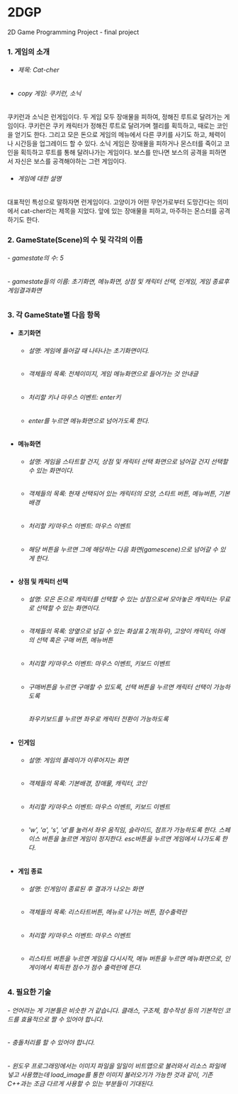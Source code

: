 # 2DGP
2D Game Programming Project - final project

### 1. 게임의 소개
* ###### 제목: Cat-cher
* ###### copy 게임: 쿠키런, 소닉
쿠키런과 소닉은 런게임이다. 두 게임 모두 장애물을 피하여, 정해진 루트로 달려가는 게임이다. 
쿠키런은 쿠키 캐릭터가 정해진 루트로 달려가며 젤리를 획득하고, 때로는 코인을 얻기도 한다. 그리고 모은 돈으로 게임의 메뉴에서 다른 쿠키를 사기도 하고, 체력이나 시간등을 업그레이드 할 수 있다. 소닉 게임은 장애물을 피하거나 몬스터를 죽이고 코인을 획득하고 루트를 통해 달려나가는 게임이다. 보스를 만나면 보스의 공격을 피하면서 자신은 보스를 공격해야하는 그런 게임이다. 
* ###### 게임에 대한 설명
대표적인 특성으로 말하자면 런게임이다. 고양이가 어떤 무언가로부터 도망간다는 의미에서 cat-cher라는 제목을 지었다. 앞에 있는 장애물을 피하고, 마주하는 몬스터를 공격하기도 한다.     




### 2. GameState(Scene)의 수 및 각각의 이름
###### - gamestate의 수: 5
###### - gamestate들의 이름: 초기화면, 메뉴화면, 상점 및 캐릭터 선택, 인게임, 게임 종료후 게임결과화면       




### 3. 각 GameState별 다음 항목
* #### 초기화면
  * ###### 설명: 게임에 들어갈 때 나타나는 초기화면이다. 
  * ###### 객체들의 목록: 전체이미지, 게임 메뉴화면으로 들어가는 것 안내글
  * ###### 처리할 키나 마우스 이벤트: enter키
  * ###### enter를 누르면 메뉴화면으로 넘어가도록 한다.
* #### 메뉴화면
  * ###### 설명: 게임을 스타트할 건지, 상점 및 캐릭터 선택 화면으로 넘어갈 건지 선택할 수 있는 화면이다.
  * ###### 객체들의 목록: 현재 선택되어 있는 캐릭터의 모양, 스타트 버튼, 메뉴버튼, 기본 배경
  * ###### 처리할 키/마우스 이벤트: 마우스 이벤트 
  * ###### 해당 버튼을 누르면 그에 해당하는 다음 화면(gamescene)으로 넘어갈 수 있게 한다. 
* #### 상점 및 캐릭터 선택
  * ###### 설명: 모은 돈으로 캐릭터를 선택할 수 있는 상점으로써 모아놓은 캐릭터는 무료로 선택할 수 있는 화면이다.
  * ###### 객체들의 목록: 양옆으로 넘길 수 있는 화살표 2개(좌우), 고양이 캐릭터, 아래의 선택 혹은 구매 버튼, 메뉴버튼
  * ###### 처리할 키/마우스 이벤트: 마우스 이벤트, 키보드 이벤트
  * ###### 구매버튼을 누르면 구매할 수 있도록, 선택 버튼을 누르면 캐릭터 선택이 가능하도록
    ###### 좌우키보드를 누르면 좌우로 캐릭터 전환이 가능하도록
* #### 인게임
  * ###### 설명: 게임의 플레이가 이루어지는 화면
  * ###### 객체들의 목록: 기본배경, 장애물, 캐릭터, 코인
  * ###### 처리할 키/마우스 이벤트: 마우스 이벤트, 키보드 이벤트
  * ###### 'w', 'a', 's', 'd'를 눌러서 좌우 움직임, 슬라이드, 점프가 가능하도록 한다. 스페이스 버튼을 눌르면 게임이 정지한다. esc버튼을 누르면 게임에서 나가도록 한다.
* #### 게임 종료
  * ###### 설명: 인게임이 종료된 후 결과가 나오는 화면
  * ###### 객체들의 목록: 리스타트버튼, 메뉴로 나가는 버튼, 점수출력란
  * ###### 처리할 키/마우스 이벤트: 마우스 이벤트
  * ###### 리스타트 버튼을 누르면 게임을 다시시작, 메뉴 버튼을 누르면 메뉴화면으로, 인게이에서 획득한 점수가 점수 출력란에 뜬다.       
  
  
  
  
### 4. 필요한 기술
###### - 언어라는 게 기본틀은 비슷한 거 같습니다. 클래스, 구조체, 함수작성 등의 기본적인 코드를 효율적으로 짤 수 있어야 합니다.
###### - 충돌처리를 할 수 있어야 합니다. 
###### - 윈도우 프로그래밍에서는 이미지 파일을 일일이 비트맵으로 불러와서 리소스 파일에 넣고 사용했는데 load_image를 통한 이미지            불러오기가 가능한 것과 같이, 기존 C++과는 조금 다르게 사용할 수 있는 부분들이 기대된다.

